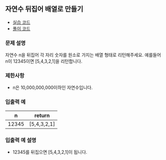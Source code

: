 ## 자연수 뒤집어 배열로 만들기

- [실습 코드](실습.java)
- [풀이 코드](풀이.java)


### 문제 설명
자연수 n을 뒤집어 각 자리 숫자를 원소로 가지는 배열 형태로 리턴해주세요. 예를들어 n이 12345이면 [5,4,3,2,1]을 리턴합니다.

### 제한사항
- n은 10,000,000,000이하인 자연수입니다.

### 입출력 예
|n|return|
|---|---|
|12345|[5,4,3,2,1]|

### 입출력 예 설명
- 12345를 뒤집으면 [5,4,3,2,1]이 됩니다.